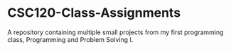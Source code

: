 # CSC120-Class-Assignments
 A repository containing multiple small projects from my first programming class, Programming and Problem Solving I.
